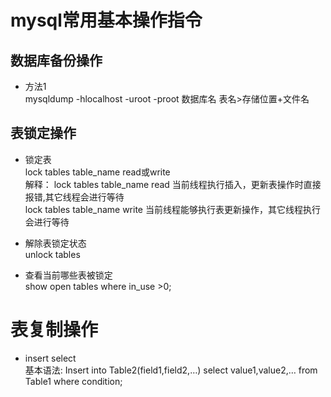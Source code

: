 # mysql常用基本操作指令   
## 数据库备份操作   
+ 方法1   
mysqldump -hlocalhost -uroot -proot 数据库名 表名>存储位置+文件名   
## 表锁定操作  
+ 锁定表  
  lock tables table_name read或write  
  解释： lock tables table_name read 当前线程执行插入，更新表操作时直接报错,其它线程会进行等待  
        lock tables table_name write 当前线程能够执行表更新操作，其它线程执行会进行等待    
+ 解除表锁定状态  
  unlock tables  
   
+ 查看当前哪些表被锁定  
  show open tables where in_use >0;  
  
# 表复制操作  
+ insert select  
  基本语法: Insert into Table2(field1,field2,…) select value1,value2,… from Table1 where condition;  

